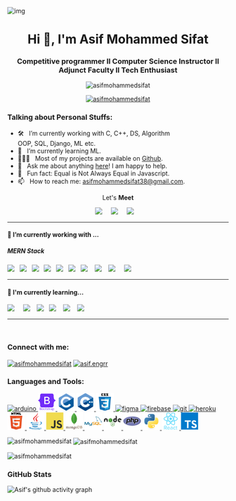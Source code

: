 <!-- ![image](https://i.ibb.co/XXBwS53/Linked-In-Cover-1584x396-px-2.jpg) -->
![img](https://i.ibb.co/2kjS2c6/2023-02-28-10-35-51-338.jpg)
<h1 align="center">Hi 👋, I'm Asif Mohammed Sifat</h1>
<!-- header start -->
<h3 align="center">Competitive programmer ll Computer Science Instructor ll Adjunct Faculty ll Tech Enthusiast</h3>

<p align="center"> <img src="https://komarev.com/ghpvc/?username=asifmohammedsifat&label=Profile%20views&color=0e75b6&style=flat" alt="asifmohammedsifat" /> </p>

<p align="center"> <a href="https://github.com/ryo-ma/github-profile-trophy"><img src="https://github-profile-trophy.vercel.app/?username=asifmohammedsifat" alt="asifmohammedsifat" /></a> </p>

### Talking about Personal Stuffs:

- 🛠 &nbsp; I’m currently working with C, C++, DS, Algorithm <br /> OOP, SQL, Django, ML etc.
- 🚀 &nbsp; I’m currently learning ML.
- 👨🏻‍💻 &nbsp; Most of my projects are available on [Github](https://github.com/asifmohammedsifat).
- 💬 &nbsp; Ask me about anything [here](https://facebook.com/asif.engrr)! I am happy to help.
- 👾 &nbsp; Fun fact: Equal is Not Always Equal in Javascript.
- 📫 &nbsp; How to reach me: asifmohammedsifat38@gmail.com.
<!-- - 📝 &nbsp; Checkout my [Resume](https://github.com/). -->
<!-- header end -->
<!-- part-1 -->
<p align='center'>
  Let's <b>Meet</b> 
</p>

<p align='center'>
  <a href="https://facebook.com/asif.engrr"><img src="https://img.shields.io/badge/facebook-%231DA1F2.svg?&style=for-the-badge&logo=facebook&logoColor=white" /></a>&nbsp;&nbsp;&nbsp;&nbsp;
  <a href="https://www.linkedin.com/in/asifmohammedsifat/"><img src="https://img.shields.io/badge/linkedin-%230077B5.svg?&style=for-the-badge&logo=linkedin&logoColor=white" /></a>&nbsp;&nbsp;&nbsp;&nbsp;
  <a href="mailto:asifmohammedsifat38@gmail.com?subject=Olá%20Stefany"><img src="https://img.shields.io/badge/gmail-%23D14836.svg?&style=for-the-badge&logo=gmail&logoColor=white" /></a>&nbsp;&nbsp;&nbsp;&nbsp;

</p>


<hr>

<h4>🔭  I’m currently working with ...</h4>

<h5>MERN Stack</h5>
<p >
  <img src="https://img.shields.io/badge/html5%20-%23e34f26.svg?&style=for-the-badge&logo=html5&logoColor=white" />&nbsp;&nbsp;
  <img src="https://img.shields.io/badge/CSS3-1572B6?&style=for-the-badge&logo=css3&logoColor=white" />&nbsp;&nbsp;
  <img src="https://img.shields.io/badge/Bootstrap-563D7C?style=for-the-badge&logo=bootstrap&logoColor=white">&nbsp;&nbsp; 
  <img src="https://img.shields.io/badge/Tailwind-563D7C?style=for-the-badge&logo=tailwind&logoColor=white">&nbsp;&nbsp;
  <img src="https://img.shields.io/badge/JavaScript-F7DF1E?style=for-the-badge&logo=javascript&logoColor=black" />&nbsp;&nbsp;
  <img src="https://img.shields.io/badge/MongoDB-563D7C?style=for-the-badge&logo=mongodb&logoColor=white">&nbsp;&nbsp;
  <img src="https://img.shields.io/badge/Express.js-20232A?style=for-the-badge&logo=express.js&logoColor=61DAFB" />&nbsp;&nbsp;&nbsp;
  <img src="https://img.shields.io/badge/React.js-20232A?style=for-the-badge&logo=react&logoColor=61DAFB" />&nbsp;&nbsp;&nbsp;
  <img src="https://img.shields.io/badge/node.js%20-%23339933.svg?&style=for-the-badge&logo=node.js&logoColor=white" />&nbsp;&nbsp;&nbsp;&nbsp;
  <img src="https://img.shields.io/badge/next.js-000000?style=for-the-badge&logo=next.js&logoColor=white" />&nbsp;&nbsp;&nbsp;
  
</p>


<hr>

<h4>🌱  I'm currently learning...</h4>
<p >
  <img src="https://img.shields.io/badge/TypeScript-007ACC?style=for-the-badge&logo=typescript&logoColor=white" />&nbsp;&nbsp;&nbsp;&nbsp;
  <img src="https://img.shields.io/badge/next.js-000000?style=for-the-badge&logo=next.js&logoColor=white" />&nbsp;&nbsp;&nbsp;
  <img src="https://img.shields.io/badge/MongoDB-563D7C?style=for-the-badge&logo=mongodb&logoColor=white">&nbsp;&nbsp;
  <img src="https://img.shields.io/badge/Express.js-20232A?style=for-the-badge&logo=express.js&logoColor=61DAFB" />&nbsp;&nbsp;&nbsp;
  <img src="https://img.shields.io/badge/React.js-20232A?style=for-the-badge&logo=react&logoColor=61DAFB" />&nbsp;&nbsp;&nbsp;
  <img src="https://img.shields.io/badge/node.js%20-%23339933.svg?&style=for-the-badge&logo=node.js&logoColor=white" />&nbsp;&nbsp;&nbsp;&nbsp;
  
</p>


<!-- <p align='right'>
<h4>💬  Sometimes I like to write things here...</h4>
  <a href="https://dev.to/stefanyvasc"><img src="https://img.shields.io/badge/DEV.TO-%230A0A0A.svg?&style=for-the-badge&logo=dev-dot-to&logoColor=white" /></a>&nbsp;&nbsp;&nbsp;
  <a href="https://medium.com/@stefany.vasc.sa"><img src="https://img.shields.io/badge/medium-%2312100E.svg?&style=for-the-badge&logo=medium&logoColor=white" /></a>&nbsp;&nbsp;&nbsp;
  <a href="https://stefanysa.tech/"><img src="https://img.shields.io/badge/-My%20Blog-17bf63?&style=for-the-badge&logo=blog&logoColor=black" /></a>&nbsp;&nbsp;&nbsp;
</p> -->


<hr>

<br>


<!-- part-1 end  -->


<!-- social link -->

<h3 align="left">Connect with me:</h3>
<p align="left">
<a href="https://linkedin.com/in/asifmohammedsifat" target="blank"><img align="center" src="https://raw.githubusercontent.com/rahuldkjain/github-profile-readme-generator/master/src/images/icons/Social/linked-in-alt.svg" alt="asifmohammedsifat" height="30" width="40" /></a>
<a href="https://fb.com/asif.engrr" target="blank"><img align="center" src="https://raw.githubusercontent.com/rahuldkjain/github-profile-readme-generator/master/src/images/icons/Social/facebook.svg" alt="asif.engrr" height="30" width="40" /></a>
</p>
<!-- language tools  -->
<h3 align="left">Languages and Tools:</h3>
<p align="left"> <a href="https://www.arduino.cc/" target="_blank" rel="noreferrer"> <img src="https://cdn.worldvectorlogo.com/logos/arduino-1.svg" alt="arduino" width="40" height="40"/> </a> <a href="https://getbootstrap.com" target="_blank" rel="noreferrer"> <img src="https://raw.githubusercontent.com/devicons/devicon/master/icons/bootstrap/bootstrap-plain-wordmark.svg" alt="bootstrap" width="40" height="40"/> </a> <a href="https://www.cprogramming.com/" target="_blank" rel="noreferrer"> <img src="https://raw.githubusercontent.com/devicons/devicon/master/icons/c/c-original.svg" alt="c" width="40" height="40"/> </a> <a href="https://www.w3schools.com/cpp/" target="_blank" rel="noreferrer"> <img src="https://raw.githubusercontent.com/devicons/devicon/master/icons/cplusplus/cplusplus-original.svg" alt="cplusplus" width="40" height="40"/> </a> <a href="https://www.w3schools.com/css/" target="_blank" rel="noreferrer"> <img src="https://raw.githubusercontent.com/devicons/devicon/master/icons/css3/css3-original-wordmark.svg" alt="css3" width="40" height="40"/> </a> <a href="https://www.figma.com/" target="_blank" rel="noreferrer"> <img src="https://www.vectorlogo.zone/logos/figma/figma-icon.svg" alt="figma" width="40" height="40"/> </a> <a href="https://firebase.google.com/" target="_blank" rel="noreferrer"> <img src="https://www.vectorlogo.zone/logos/firebase/firebase-icon.svg" alt="firebase" width="40" height="40"/> </a> <a href="https://git-scm.com/" target="_blank" rel="noreferrer"> <img src="https://www.vectorlogo.zone/logos/git-scm/git-scm-icon.svg" alt="git" width="40" height="40"/> </a> <a href="https://heroku.com" target="_blank" rel="noreferrer"> <img src="https://www.vectorlogo.zone/logos/heroku/heroku-icon.svg" alt="heroku" width="40" height="40"/> </a> <a href="https://www.w3.org/html/" target="_blank" rel="noreferrer"> <img src="https://raw.githubusercontent.com/devicons/devicon/master/icons/html5/html5-original-wordmark.svg" alt="html5" width="40" height="40"/> </a> <a href="https://www.java.com" target="_blank" rel="noreferrer"> <img src="https://raw.githubusercontent.com/devicons/devicon/master/icons/java/java-original.svg" alt="java" width="40" height="40"/> </a> <a href="https://developer.mozilla.org/en-US/docs/Web/JavaScript" target="_blank" rel="noreferrer"> <img src="https://raw.githubusercontent.com/devicons/devicon/master/icons/javascript/javascript-original.svg" alt="javascript" width="40" height="40"/> </a> <a href="https://www.mongodb.com/" target="_blank" rel="noreferrer"> <img src="https://raw.githubusercontent.com/devicons/devicon/master/icons/mongodb/mongodb-original-wordmark.svg" alt="mongodb" width="40" height="40"/> </a> <a href="https://www.mysql.com/" target="_blank" rel="noreferrer"> <img src="https://raw.githubusercontent.com/devicons/devicon/master/icons/mysql/mysql-original-wordmark.svg" alt="mysql" width="40" height="40"/> </a> <a href="https://nodejs.org" target="_blank" rel="noreferrer"> <img src="https://raw.githubusercontent.com/devicons/devicon/master/icons/nodejs/nodejs-original-wordmark.svg" alt="nodejs" width="40" height="40"/> </a> <a href="https://www.php.net" target="_blank" rel="noreferrer"> <img src="https://raw.githubusercontent.com/devicons/devicon/master/icons/php/php-original.svg" alt="php" width="40" height="40"/> </a> <a href="https://www.python.org" target="_blank" rel="noreferrer"> <img src="https://raw.githubusercontent.com/devicons/devicon/master/icons/python/python-original.svg" alt="python" width="40" height="40"/> </a> <a href="https://reactjs.org/" target="_blank" rel="noreferrer"> <img src="https://raw.githubusercontent.com/devicons/devicon/master/icons/react/react-original-wordmark.svg" alt="react" width="40" height="40"/> </a> <a href="https://www.typescriptlang.org/" target="_blank" rel="noreferrer"> <img src="https://raw.githubusercontent.com/devicons/devicon/master/icons/typescript/typescript-original.svg" alt="typescript" width="40" height="40"/> </a> </p>

<p><img align="left" src="https://github-readme-stats.vercel.app/api/top-langs?username=asifmohammedsifat&show_icons=true&locale=en" alt="asifmohammedsifat" /></p>

<p>&nbsp;<img align="center" src="https://github-readme-stats.vercel.app/api?username=asifmohammedsifat&show_icons=true&theme=synthwave&locale=en" alt="asifmohammedsifat" /></p>

<p><img align="center" src="https://github-readme-streak-stats.herokuapp.com/?user=asifmohammedsifat&" alt="asifmohammedsifat" /></p>



### GitHub Stats

![Asif's github activity graph](https://github-readme-activity-graph.cyclic.app/graph?username=AsifMohammedSifat)
